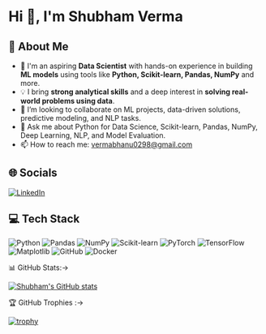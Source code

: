 # Hi 👋, I'm Shubham Verma

## 🐍 About Me

- 🌱 I'm an aspiring **Data Scientist** with hands-on experience in building **ML models** using tools like **Python, Scikit-learn, Pandas, NumPy** and more.
- 💡 I bring **strong analytical skills** and a deep interest in **solving real-world problems using data**.
- 🤝 I’m looking to collaborate on ML projects, data-driven solutions, predictive modeling, and NLP tasks.
- 💬 Ask me about Python for Data Science, Scikit-learn, Pandas, NumPy, Deep Learning, NLP, and Model Evaluation.
- 📫 How to reach me: vermabhanu0298@gmail.com

## 🌐 Socials
[![LinkedIn](https://img.shields.io/badge/LinkedIn-blue?style=for-the-badge&logo=linkedin)](your-linkedin-url)

## 💻 Tech Stack
![Python](https://img.shields.io/badge/python-3670A0?style=for-the-badge&logo=python&logoColor=ffdd54)
![Pandas](https://img.shields.io/badge/pandas-150458?style=for-the-badge&logo=pandas&logoColor=white)
![NumPy](https://img.shields.io/badge/numpy-013243?style=for-the-badge&logo=numpy&logoColor=white)
![Scikit-learn](https://img.shields.io/badge/scikit--learn-F7931E?style=for-the-badge&logo=scikit-learn&logoColor=white)
![PyTorch](https://img.shields.io/badge/pytorch-E34F26?style=for-the-badge&logo=pytorch&logoColor=white)
![TensorFlow](https://img.shields.io/badge/tensorflow-FF6F00?style=for-the-badge&logo=tensorflow&logoColor=white)
![Matplotlib](https://img.shields.io/badge/matplotlib-3776AB?style=for-the-badge&logo=matplotlib&logoColor=white)
![GitHub](https://img.shields.io/badge/github-181717?style=for-the-badge&logo=github&logoColor=white)
![Docker](https://img.shields.io/badge/docker-2496ED?style=for-the-badge&logo=docker&logoColor=white)

📊 GitHub Stats:->

[![Shubham's GitHub stats](https://github-readme-stats.vercel.app/api?username=shubhamverma0298&show_icons=true&theme=radical)](https://github.com/anuraghazra/github-readme-stats)

🏆 GitHub Trophies :->

[![trophy](https://github-profile-trophy.vercel.app/?username=shubhamverma0298&theme=dracula&margin-w=15)](https://github.com/ryo-ma/github-profile-trophy)
